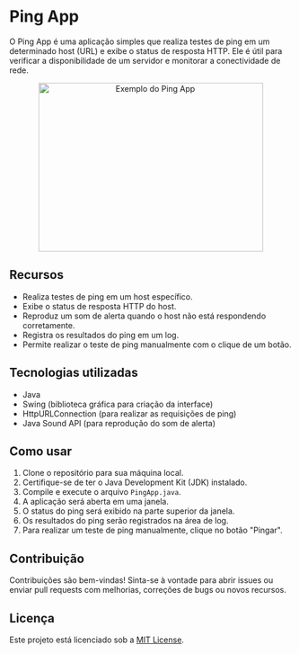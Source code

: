 # Ping App

O Ping App é uma aplicação simples que realiza testes de ping em um determinado host (URL) e exibe o status de resposta HTTP. Ele é útil para verificar a disponibilidade de um servidor e monitorar a conectividade de rede.
<p align="center">
  <img src="https://github.com/Fernandademelo/Ping-App/assets/89407722/ecbc2d6e-98d5-4db8-8358-cb1280b6287e" alt="Exemplo do Ping App" width="400" height="300">
</p>

## Recursos

- Realiza testes de ping em um host específico.
- Exibe o status de resposta HTTP do host.
- Reproduz um som de alerta quando o host não está respondendo corretamente.
- Registra os resultados do ping em um log.
- Permite realizar o teste de ping manualmente com o clique de um botão.

## Tecnologias utilizadas

- Java
- Swing (biblioteca gráfica para criação da interface)
- HttpURLConnection (para realizar as requisições de ping)
- Java Sound API (para reprodução do som de alerta)

## Como usar

1. Clone o repositório para sua máquina local.
2. Certifique-se de ter o Java Development Kit (JDK) instalado.
3. Compile e execute o arquivo `PingApp.java`.
4. A aplicação será aberta em uma janela.
5. O status do ping será exibido na parte superior da janela.
6. Os resultados do ping serão registrados na área de log.
7. Para realizar um teste de ping manualmente, clique no botão "Pingar".

## Contribuição

Contribuições são bem-vindas! Sinta-se à vontade para abrir issues ou enviar pull requests com melhorias, correções de bugs ou novos recursos.

## Licença

Este projeto está licenciado sob a [MIT License](LICENSE).

